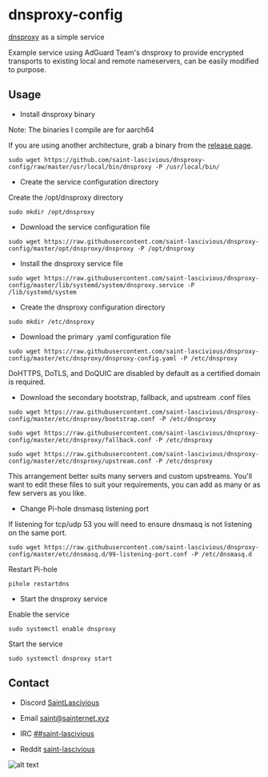 # dnsproxy-config

[dnsproxy](https://github.com/AdguardTeam/dnsproxy) as a simple service

Example service using AdGuard Team's dnsproxy to provide encrypted transports to existing local and remote nameservers, can be easily modified to purpose.

## Usage
* Install dnsproxy binary

Note: The binaries I compile are for aarch64

If you are using another architecture, grab a binary from the [release page](github.com/AdguardTeam/dnsproxy/releases).
```
sudo wget https://github.com/saint-lascivious/dnsproxy-config/raw/master/usr/local/bin/dnsproxy -P /usr/local/bin/
```

* Create the service configuration directory

Create the /opt/dnsproxy directory
```
sudo mkdir /opt/dnsproxy
```

* Download the service configuration file
```
sudo wget https://raw.githubusercontent.com/saint-lascivious/dnsproxy-config/master/opt/dnsproxy/dnsproxy -P /opt/dnsproxy
```

* Install the dnsproxy service file
```
sudo wget https://raw.githubusercontent.com/saint-lascivious/dnsproxy-config/master/lib/systemd/system/dnsproxy.service -P /lib/systemd/system
```

* Create the dnsproxy configuration directory
```
sudo mkdir /etc/dnsproxy
```

* Download the primary .yaml configuration file
```
sudo wget https://raw.githubusercontent.com/saint-lascivious/dnsproxy-config/master/etc/dnsproxy/dnsproxy-config.yaml -P /etc/dnsproxy
```

DoHTTPS, DoTLS, and DoQUIC are disabled by default as a certified domain is required.

* Download the secondary bootstrap, fallback, and upstream .conf files
```
sudo wget https://raw.githubusercontent.com/saint-lascivious/dnsproxy-config/master/etc/dnsproxy/bootstrap.conf -P /etc/dnsproxy
```
```
sudo wget https://raw.githubusercontent.com/saint-lascivious/dnsproxy-config/master/etc/dnsproxy/fallback.conf -P /etc/dnsproxy
```
```
sudo wget https://raw.githubusercontent.com/saint-lascivious/dnsproxy-config/master/etc/dnsproxy/upstream.conf -P /etc/dnsproxy
```

This arrangement better suits many servers and custom upstreams. You'll want to edit these files to suit your requirements, you can add as many or as few servers as you like.

* Change Pi-hole dnsmasq listening port

If listening for tcp/udp 53 you will need to ensure dnsmasq is not listening on the same port.
```
sudo wget https://raw.githubusercontent.com/saint-lascivious/dnsproxy-config/master/etc/dnsmasq.d/99-listening-port.conf -P /etc/dnsmasq.d
```

Restart Pi-hole
```
pihole restartdns
```

* Start the dnsproxy service

Enable the service
```
sudo systemctl enable dnsproxy
```

Start the service
```
sudo systemctl dnsproxy start
```

## Contact
* Discord
[SaintLascivious](https://discord.gg/NC7taVyn)

* Email
saint@sainternet.xyz

* IRC
[##saint-lascivious](https://webchat.freenode.net/##saint-lascivious)

* Reddit
[saint-lascivious](https://www.reddit.com/user/saint-lascivious)

![alt text][logo]

[logo]:https://vignette.wikia.nocookie.net/pokemon/images/7/76/265Wurmple.png "Using the spikes on its rear end, Wurmple peels the bark off trees and feeds on the sap that oozes out. This Pokémon's feet are tipped with suction pads that allow it to cling to glass without slipping."
